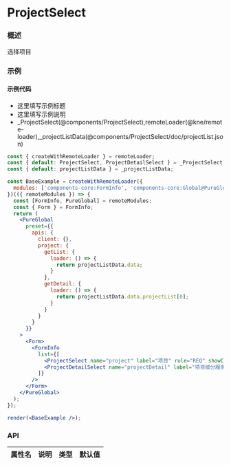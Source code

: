 
# ProjectSelect


### 概述

选择项目


### 示例

#### 示例代码

- 这里填写示例标题
- 这里填写示例说明
- _ProjectSelect(@components/ProjectSelect),remoteLoader(@kne/remote-loader),_projectListData(@components/ProjectSelect/doc/projectList.json)

```jsx
const { createWithRemoteLoader } = remoteLoader;
const { default: ProjectSelect, ProjectDetailSelect } = _ProjectSelect;
const { default: projectListData } = _projectListData;

const BaseExample = createWithRemoteLoader({
  modules: ['components-core:FormInfo', 'components-core:Global@PureGlobal']
})(({ remoteModules }) => {
  const [FormInfo, PureGlobal] = remoteModules;
  const { Form } = FormInfo;
  return (
    <PureGlobal
      preset={{
        apis: {
          client: {},
          project: {
            getList: {
              loader: () => {
                return projectListData.data;
              }
            },
            getDetail: {
              loader: () => {
                return projectListData.data.projectList[0];
              }
            }
          }
        }
      }}
    >
      <Form>
        <FormInfo
          list={[
            <ProjectSelect name="project" label="项目" rule="REQ" showContract />,
            <ProjectDetailSelect name="projectDetail" label="项目细分服务" rule="REQ" />
          ]}
        />
      </Form>
    </PureGlobal>
  );
});

render(<BaseExample />);

```


### API

|属性名|说明|类型|默认值|
|  ---  | ---  | --- | --- |

